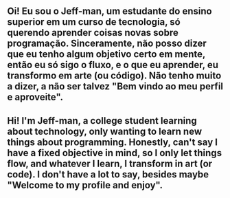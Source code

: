 Oi! Eu sou o Jeff-man, um estudante do ensino superior em um curso de tecnologia, só querendo aprender coisas novas sobre programação.
Sinceramente, não posso dizer que eu tenho algum objetivo certo em mente, então eu só sigo o fluxo, e o que eu aprender, eu transformo em arte (ou código).
Não tenho muito a dizer, a não ser talvez "Bem vindo ao meu perfil e aproveite".
-
Hi! I'm Jeff-man, a college student learning about technology, only wanting to learn new things about programming.
Honestly, can't say I have a fixed objective in mind, so I only let things flow, and whatever I learn, I transform in art (or code).
I don't have a lot to say, besides maybe "Welcome to my profile and enjoy".
-

